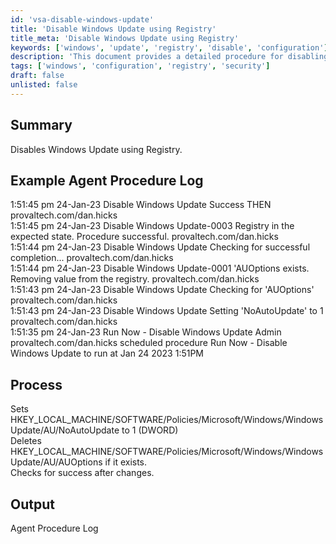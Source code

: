 ```yaml
---
id: 'vsa-disable-windows-update'
title: 'Disable Windows Update using Registry'
title_meta: 'Disable Windows Update using Registry'
keywords: ['windows', 'update', 'registry', 'disable', 'configuration']
description: 'This document provides a detailed procedure for disabling Windows Update through registry modifications. It includes example logs from the agent procedure, outlining the steps taken to change registry settings and verify success.'
tags: ['windows', 'configuration', 'registry', 'security']
draft: false
unlisted: false
---
```

## Summary

Disables Windows Update using Registry.

## Example Agent Procedure Log

1:51:45 pm 24-Jan-23   Disable Windows Update   Success THEN   provaltech.com/dan.hicks  
1:51:45 pm 24-Jan-23   Disable Windows Update-0003   Registry in the expected state. Procedure successful.   provaltech.com/dan.hicks  
1:51:44 pm 24-Jan-23   Disable Windows Update   Checking for successful completion...   provaltech.com/dan.hicks  
1:51:44 pm 24-Jan-23   Disable Windows Update-0001   'AUOptions exists. Removing value from the registry.   provaltech.com/dan.hicks  
1:51:43 pm 24-Jan-23   Disable Windows Update   Checking for 'AUOptions'   provaltech.com/dan.hicks  
1:51:43 pm 24-Jan-23   Disable Windows Update   Setting 'NoAutoUpdate' to 1   provaltech.com/dan.hicks  
1:51:35 pm 24-Jan-23   Run Now - Disable Windows Update   Admin provaltech.com/dan.hicks scheduled procedure Run Now - Disable Windows Update to run at Jan 24 2023 1:51PM  

## Process

Sets HKEY_LOCAL_MACHINE/SOFTWARE/Policies/Microsoft/Windows/WindowsUpdate/AU/NoAutoUpdate to 1 (DWORD)  
Deletes HKEY_LOCAL_MACHINE/SOFTWARE/Policies/Microsoft/Windows/WindowsUpdate/AU/AUOptions if it exists.  
Checks for success after changes.  

## Output

Agent Procedure Log  




